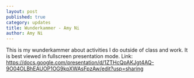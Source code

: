 ```yaml
---
layout: post
published: true
category: updates
title: Wunderkammer - Amy Ni
author: Amy Ni
---
```

This is my wunderkammer about activities I do outside of class and work. It is best viewed in fullscreen presentation mode.
Link: https://docs.google.com/presentation/d/1ZTHcQpAKJgt4AQ-9O04OLBhEAUOP1OG9kpXWAsFpzAw/edit?usp=sharing
